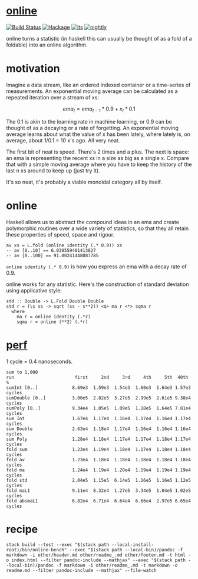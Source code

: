 [online](https://github.com/tonyday567/online)
==============================================

[![Build
Status](https://travis-ci.org/tonyday567/online.svg)](https://travis-ci.org/tonyday567/online)
[![Hackage](https://img.shields.io/hackage/v/online.svg)](https://hackage.haskell.org/package/online)
[![lts](https://www.stackage.org/package/online/badge/lts)](http://stackage.org/lts/package/online)
[![nightly](https://www.stackage.org/package/online/badge/nightly)](http://stackage.org/nightly/package/online)

online turns a statistic (in haskell this can usually be thought of as a
fold of a foldable) into an online algorithm.

motivation
==========

Imagine a data stream, like an ordered indexed container or a
time-series of measurements. An exponential moving average can be
calculated as a repeated iteration over a stream of xs:

$$ ema_t = ema_{t-1} * 0.9 + x_t * 0.1 $$

The 0.1 is akin to the learning rate in machine learning, or 0.9 can be
thought of as a decaying or a rate of forgetting. An exponential moving
average learns about what the value of x has been lately, where lately
is, on average, about 1/0.1 = 10 x's ago. All very neat.

The first bit of neat is speed. There's 2 times and a plus. The next is
space: an ema is representing the recent xs in a size as big as a single
x. Compare that with a simple moving average where you have to keep the
history of the last n xs around to keep up (just try it).

It's so neat, it's probably a viable monoidal category all by itself.

online
======

Haskell allows us to abstract the compound ideas in an ema and create
polymorphic routines over a wide variety of statistics, so that they all
retain these properties of speed, space and rigour.

    av xs = L.fold (online identity (.* 0.9)) xs
    -- av [0..10] == 6.030559401413827
    -- av [0..100] == 91.00241448887785

`online identity (.* 0.9)` is how you express an ema with a decay rate
of 0.9.

online works for any statistic. Here's the construction of standard
deviation using applicative style:

    std :: Double -> L.Fold Double Double
    std r = (\s ss -> sqrt (ss - s**2)) <$> ma r <*> sqma r
      where
        ma r = online identity (.*r)
        sqma r = online (**2) (.*r)

[perf](https://hackage.haskell.org/package/perf)
================================================

1 cycle = 0.4 nanoseconds.

    sum to 1,000
    run                       first     2nd     3rd     4th     5th  40th %
    sumInt [0..]             8.69e3  1.59e3  1.54e3  1.60e3  1.64e3 1.57e3 cycles
    sumDouble [0..]          3.00e5  2.82e5  3.27e5  2.99e5  2.61e5 9.38e4 cycles
    sumPoly [0..]            9.34e4  1.05e5  1.09e5  1.18e5  1.64e5 7.81e4 cycles
    sum Int                  1.67e4  1.17e4  1.16e4  1.17e4  1.16e4 1.17e4 cycles
    sum Double               2.63e4  1.18e4  1.17e4  1.16e4  1.16e4 1.16e4 cycles
    sum Poly                 1.28e4  1.18e4  1.17e4  1.17e4  1.18e4 1.17e4 cycles
    fold sum                 1.23e4  1.19e4  1.18e4  1.17e4  1.18e4 1.18e4 cycles
    fold av                  1.23e4  1.18e4  1.18e4  1.18e4  1.18e4 1.18e4 cycles
    fold ma                  1.24e4  1.19e4  1.20e4  1.19e4  1.19e4 1.19e4 cycles
    fold std                 2.04e5  1.15e5  6.14e5  1.16e5  1.16e5 1.12e5 cycles
    fold maL1                9.11e4  8.32e4  1.27e5  3.34e5  1.04e5 1.02e5 cycles
    fold absmaL1             6.82e4  6.71e4  6.64e4  6.66e4  2.97e5 6.65e4 cycles

recipe
======

    stack build --test --exec "$(stack path --local-install-root)/bin/online-bench" --exec "$(stack path --local-bin)/pandoc -f markdown -i other/header.md other/readme_.md other/footer.md -t html -o index.html --filter pandoc-include --mathjax" --exec "$(stack path --local-bin)/pandoc -f markdown -i other/readme_.md -t markdown -o readme.md --filter pandoc-include --mathjax" --file-watch
